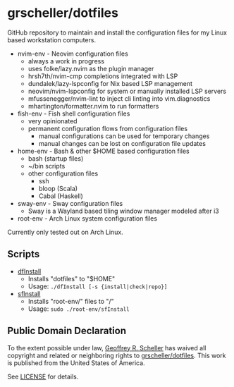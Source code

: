 # grscheller/dotfiles

GitHub repository to maintain and install the configuration files for my
Linux based workstation computers.

* nvim-env - Neovim configuration files
  * always a work in progress
  * uses folke/lazy.nvim as the plugin manager
  * hrsh7th/nvim-cmp completions integrated with LSP
  * dundalek/lazy-lspconfig for Nix based LSP management
  * neovim/nvim-lspconfig for system or manually installed LSP servers
  * mfussenegger/nvim-lint to inject cli linting into vim.diagnostics
  * mhartington/formatter.nvim to run formatters
* fish-env - Fish shell configuration files
  * very opinionated
  * permanent configuration flows from configuration files
    * manual configurations can be used for temporary changes
    * manual changes can be lost on configuration file updates
* home-env - Bash & other $HOME based configuration files
  * bash (startup files)
  * ~/bin scripts
  * other configuration files
    * ssh
    * bloop (Scala)
    * Cabal (Haskell)
* sway-env - Sway configuration files
  * Sway is a Wayland based tiling window manager modeled after i3 
* root-env - Arch Linux system configuration files

Currently only tested out on Arch Linux.

## Scripts

* [dfInstall](dfInstall)
  * Installs "dotfiles" to "$HOME"
  * Usage: `./dfInstall [-s {install|check|repo}]`
* [sfInstall](sfInstall)
  * Installs "root-env/" files to "/"
  * Usage: `sudo ./root-env/sfInstall`

## Public Domain Declaration

  To the extent possible under law,
  [Geoffrey R. Scheller](https://github.com/grscheller)
  has waived all copyright and related or neighboring rights
  to [grscheller/dotfiles](https://github.com/grscheller/dotfiles).
  This work is published from the United States of America.

See [LICENSE](LICENSE) for details.
